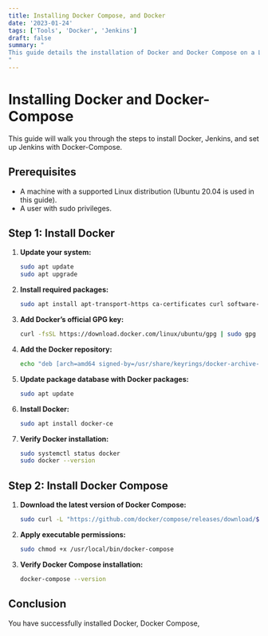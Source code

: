 ```yaml
---
title: Installing Docker Compose, and Docker
date: '2023-01-24'
tags: ['Tools', 'Docker', 'Jenkins']
draft: false
summary: "
This guide details the installation of Docker and Docker Compose on a Linux machine. It covers updating the system, adding necessary repositories
"
---
```


# Installing Docker and Docker-Compose
This guide will walk you through the steps to install Docker, Jenkins, and set up Jenkins with Docker-Compose.

## Prerequisites

- A machine with a supported Linux distribution (Ubuntu 20.04 is used in this guide).
- A user with sudo privileges.

## Step 1: Install Docker

1. **Update your system:**

    ```sh
    sudo apt update
    sudo apt upgrade
    ```

2. **Install required packages:**

    ```sh
    sudo apt install apt-transport-https ca-certificates curl software-properties-common
    ```

3. **Add Docker’s official GPG key:**

    ```sh
    curl -fsSL https://download.docker.com/linux/ubuntu/gpg | sudo gpg --dearmor -o /usr/share/keyrings/docker-archive-keyring.gpg
    ```

4. **Add the Docker repository:**

    ```sh
    echo "deb [arch=amd64 signed-by=/usr/share/keyrings/docker-archive-keyring.gpg] https://download.docker.com/linux/ubuntu $(lsb_release -cs) stable" | sudo tee /etc/apt/sources.list.d/docker.list > /dev/null
    ```

5. **Update package database with Docker packages:**

    ```sh
    sudo apt update
    ```

6. **Install Docker:**

    ```sh
    sudo apt install docker-ce
    ```

7. **Verify Docker installation:**

    ```sh
    sudo systemctl status docker
    sudo docker --version
    ```

## Step 2: Install Docker Compose

1. **Download the latest version of Docker Compose:**

    ```sh
    sudo curl -L "https://github.com/docker/compose/releases/download/$(curl -s https://api.github.com/repos/docker/compose/releases/latest | grep 'tag_name' | cut -d\" -f4)/docker-compose-$(uname -s)-$(uname -m)" -o /usr/local/bin/docker-compose
    ```

2. **Apply executable permissions:**

    ```sh
    sudo chmod +x /usr/local/bin/docker-compose
    ```

3. **Verify Docker Compose installation:**

    ```sh
    docker-compose --version
    ```
## Conclusion

You have successfully installed Docker, Docker Compose,